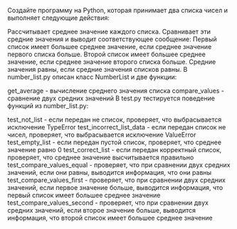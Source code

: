 Создайте программу на Python, которая принимает два списка чисел и выполняет следующие действия:

Рассчитывает среднее значение каждого списка.
Сравнивает эти средние значения и выводит соответствующее сообщение:
Первый список имеет большее среднее значение, если среднее значение первого списка больше.
Второй список имеет большее среднее значение, если среднее значение второго списка больше.
Средние значения равны, если средние значения списков равны.
В number_list.py описан класс NumberList и две функции:

get_average - вычисление среднего значения списка
compare_values - сравнение двух средних значений
В test.py тестируется поведение функций из number_list.py:

test_not_list - если передан не список, проверяет, что выбрасывается исключение TypeError
test_incorrect_list_data - если передан список не чисел, проверяет, что выбрасывается исключение ValueError
test_empty_list - если передан пустой список, проверяет, что среднее значение равно 0
test_correct_list - если передан корректный список, проверяет, что среднее значение высчитывается правильно
test_compare_values_equal - проверяет, что при сравнении двух средних значений, если они равны, выводится информация, что они равны
test_compare_values_first - проверяет, что при сравнении двух средних значений, если первое значение больше, выводится информация, что первый список имеет большее среднее значение
test_compare_values_second - проверяет, что при сравнении двух средних значений, если второе значение больше, выводится информация, что второй список имеет большее среднее значение